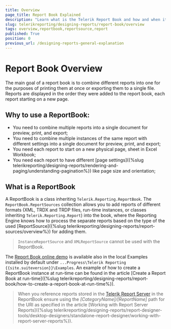 ```yaml
---
title: Overview
page_title: Report Book Explained
description: "Learn what is the Telerik Report Book and how and when it should be used to best benefit from its functionalities."
slug: telerikreporting/designing-reports/report-book/overview
tags: overview,reportbook,reportsource,report
published: True
position: 0
previous_url: /designing-reports-general-explanation
---
```


# Report Book Overview

The main goal of a report book is to combine different reports into one for the purposes of printing them at once or exporting them to a single file. Reports are displayed in the order they were added to the report book, each report starting on a new page.

## Why to use a ReportBook:

* You need to combine multiple reports into a single document for preview, print, and export;
* You need to combine multiple instances of the same report with different settings into a single document for preview, print, and export;
* You need each report to start on a new physical page, sheet in Excel Workbook;
* You need each report to have different [page settings]({%slug telerikreporting/designing-reports/rendering-and-paging/understanding-pagination%}) like page size and orientation;

## What is a ReportBook

A ReportBook is a class inheriting `Telerik.Reporting.ReportBook`. The `ReportBook.ReportSources` collection allows you to add reports of different formats (XML, TRDX and TRDP files, run-time instances, or classes inheriting `Telerik.Reporting.Report`) into the book, where the Reporting Engine knows how to process the separate reports based on the type of the used [ReportSource]({%slug telerikreporting/designing-reports/report-sources/overview%}) for adding them.

> `InstanceReportSource` and `XMLReportSource` cannot be used with the ReportBook.

The [Report Book online demo](https://demos.telerik.com/reporting/report-book) is available also in the local Examples installed by default under `...Progress\Telerik Reporting {{site.suiteversion}}\Examples`. An example of how to create a ReportBook instance at run-time can be found in the article [Create a Report Book at run-time]({%slug telerikreporting/designing-reports/report-book/how-to-create-a-report-book-at-run-time%}).

> When you reference reports stored in the [Telerik Report Server](https://docs.telerik.com/report-server/introduction) in the ReportBook ensure using the *[CategoryName]/[ReportName]* path for the URI as specified in the article [Working with Report Server Reports]({%slug telerikreporting/designing-reports/report-designer-tools/desktop-designers/standalone-report-designer/working-with-report-server-reports%}).

